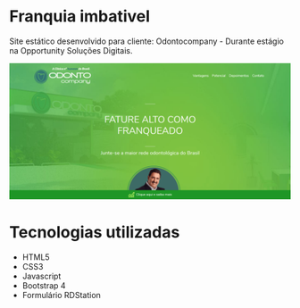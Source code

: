 # Franquia imbativel
Site estático desenvolvido para cliente: Odontocompany - Durante estágio na Opportunity Soluções Digitais.

<a href="https://franquiaimbativel.com.br"><img src="https://github.com/MatheusHonorato/franquia-imbativel/blob/master/screenshot-franquia-imbativel.png"></a>

# Tecnologias utilizadas

  - HTML5
  - CSS3
  - Javascript
  - Bootstrap 4
  - Formulário RDStation
